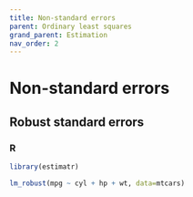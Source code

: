 ```yaml
---
title: Non-standard errors
parent: Ordinary least squares
grand_parent: Estimation
nav_order: 2
---
```


# Non-standard errors

## Robust standard errors

### R
```r
library(estimatr)

lm_robust(mpg ~ cyl + hp + wt, data=mtcars)
```
